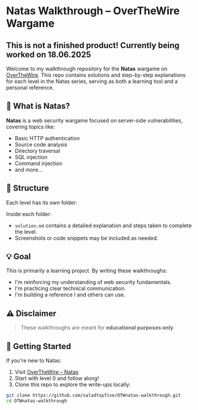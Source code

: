 # Natas Walkthrough – OverTheWire Wargame
## This is not a finished product! Currently being worked on 18.06.2025
Welcome to my walkthrough repository for the **Natas** wargame on [OverTheWire](https://overthewire.org/wargames/natas/). This repo contains solutions and step-by-step explanations for each level in the Natas series, serving as both a learning tool and a personal reference.

## 📘 What is Natas?

**Natas** is a web security wargame focused on server-side vulnerabilities, covering topics like:

- Basic HTTP authentication
- Source code analysis
- Directory traversal
- SQL injection
- Command injection
- and more…

## 📁 Structure

Each level has its own folder:


Inside each folder:

- `solution.md` contains a detailed explanation and steps taken to complete the level.
- Screenshots or code snippets may be included as needed.

## 💡 Goal

This is primarily a learning project. By writing these walkthroughs:

- I'm reinforcing my understanding of web security fundamentals.
- I'm practicing clear technical communication.
- I'm building a reference I and others can use.

## ⚠️ Disclaimer

> These walkthroughs are meant for **educational purposes only**. 

## 🚀 Getting Started

If you're new to Natas:

1. Visit [OverTheWire – Natas](https://overthewire.org/wargames/natas/)
2. Start with level 0 and follow along!
3. Clone this repo to explore the write-ups locally:

```bash
git clone https://github.com/saladtopfive/OTWnatas-walkthrough.git
cd OTWnatas-walkthrough

